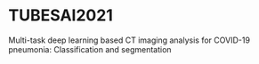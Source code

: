 # TUBESAI2021
Multi-task deep learning based CT imaging analysis for COVID-19 
pneumonia: Classification and segmentation
